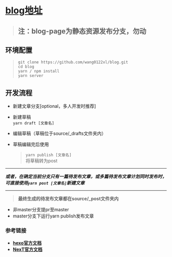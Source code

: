 # [blog地址](https://github.com/wang0122xl/blog.git)

> ## 注：blog-page为静态资源发布分支，勿动

## 环境配置

> ``git clone https://github.com/wang0122xl/blog.git``  
> ``cd blog``  
> ``yarn / npm install``  
> ``yarn server``

## 开发流程

* 新建文章分支[optional，多人开发时推荐]

* 新建草稿  
``yarn draft [文章名]``
* 编辑草稿（草稿位于source/_drafts文件夹内）
* 草稿编辑完后使用
  > ``yarn publish [文章名]``  
将草稿转为post

***
***或者，在确定当前分支只有一篇待发布文章，或多篇待发布文章计划同时发布时，可直接使用``yarn post [文章名]``新建文章***
***
> **最终生成的待发布文章都在source/_post文件夹内**

* 非master分支提pr至master
* master分支下运行yarn publish发布文章

### 参考链接

* **[hexo官方文档](https://hexo.io/zh-cn/docs/)**
* **[NexT官方文档](https://theme-next.iissnan.com/getting-started.html)**
